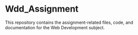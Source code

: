 # Wdd_Assignment
This repository contains the assignment-related files, code, and documentation for the Web Development subject.
